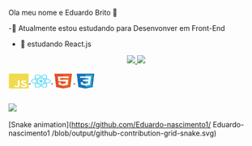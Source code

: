 Ola meu nome e Eduardo Brito 👋

-🔭 Atualmente estou estudando para Desenvonver em Front-End
- 🌱 estudando React.js


<div align="center">
  <a href="https://github.com/Eduardo-nascimento1">
  <img height="140em" src="https://github-readme-stats.vercel.app/api?username=eduardo-nascimento1&show_icons=true&theme=dracula&include_all_commits=true&count_private=true"/>
  <img height="140em" src="https://github-readme-stats.vercel.app/api/top-langs/?username=eduardo-nascimento1&layout=compact&langs_count=7&theme=dracula"/>
</div>
  <div style="display: inline_block"><br>
  <img align="center" alt="Rafa-Js" height="30" width="40" src="https://raw.githubusercontent.com/devicons/devicon/master/icons/javascript/javascript-plain.svg">
  <img align="center" alt="Rafa-React" height="30" width="40" src="https://raw.githubusercontent.com/devicons/devicon/master/icons/react/react-original.svg">
  <img align="center" alt="Rafa-HTML" height="30" width="40" src="https://raw.githubusercontent.com/devicons/devicon/master/icons/html5/html5-original.svg">
  <img align="center" alt="Rafa-CSS" height="30" width="40" src="https://raw.githubusercontent.com/devicons/devicon/master/icons/css3/css3-original.svg">
</div>

  
##
  
  <div> 
  <a href="https://www.linkedin.com/in/eduardo-brito-33401722a/" target="_blank"><img src="https://img.shields.io/badge/-LinkedIn-%230077B5?style=for-the-badge&logo=linkedin&logoColor=white" target="_blank"></a> 
 
  [Snake animation](https://github.com/Eduardo-nascimento1/
Eduardo-nascimento1
/blob/output/github-contribution-grid-snake.svg)

 
</div>
